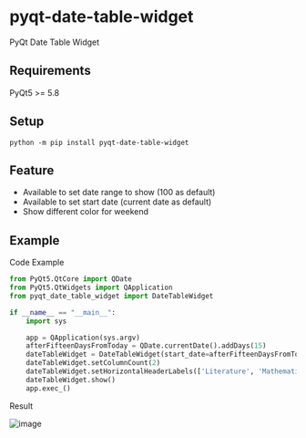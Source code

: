 # pyqt-date-table-widget
PyQt Date Table Widget

## Requirements
PyQt5 >= 5.8

## Setup
`python -m pip install pyqt-date-table-widget`

## Feature
* Available to set date range to show (100 as default)
* Available to set start date (current date as default)
* Show different color for weekend

## Example
Code Example
```python
from PyQt5.QtCore import QDate
from PyQt5.QtWidgets import QApplication
from pyqt_date_table_widget import DateTableWidget

if __name__ == "__main__":
    import sys

    app = QApplication(sys.argv)
    afterFifteenDaysFromToday = QDate.currentDate().addDays(15)
    dateTableWidget = DateTableWidget(start_date=afterFifteenDaysFromToday, date_range=1000)
    dateTableWidget.setColumnCount(2)
    dateTableWidget.setHorizontalHeaderLabels(['Literature', 'Mathematics'])
    dateTableWidget.show()
    app.exec_()
```

Result

![image](https://user-images.githubusercontent.com/55078043/144793727-55338cb4-2a88-44f4-afc0-c2a184c95f85.png)



